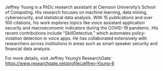 Jeffrey Young is a PhDc research assistant at Clemson University’s School of Computing. His research focuses on machine learning, data mining, cybersecurity, and statistical data analysis. With 15 publications and over 100 citations, his work explores topics like voice assistant application security and macroeconomic indicators during the COVID-19 pandemic. His recent contributions include “SkillDetective,” which automates policy-violation detection in voice apps. He has collaborated extensively with researchers across institutions in areas such as smart speaker security and financial data analysis.

For more details, visit Jeffrey Young’s ResearchGate: https://www.researchgate.net/profile/Jeffrey-Young-6
